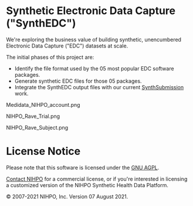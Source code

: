 # Synthetic Electronic Data Capture ("SynthEDC")

We're exploring the business value of building synthetic, unencumbered Electronic Data Capture ("EDC") datasets at scale.

The initial phases of this project are:
* Identify the file format used by the 05 most popular EDC software packages.
* Generate synthetic EDC files for those 05 packages.
* Integrate the SynthEDC output files with our current [SynthSubmission](/synthsubmission) work.


Medidata_NIHPO_account.png

NIHPO_Rave_Trial.png

NIHPO_Rave_Subject.png





# License Notice
Please note that this software is licensed under the [GNU AGPL](https://www.gnu.org/licenses/why-affero-gpl.html).

[Contact NIHPO](mailto:Jose.Lacal@NIHPO.com?subject=GitHub%20inquiry.) for a commercial license, or if you're interested in licensing a customized version of the NIHPO Synthetic Health Data Platform.

:copyright: 2007-2021 NIHPO, Inc.     Version 07 August 2021.